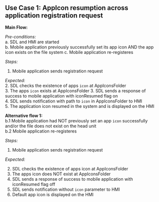 ## Use Case 1: AppIcon resumption across application registration request

**Main Flow:**   

_Pre-conditions:_  
a. SDL and HMI are started  
b. Mobile application previously successfully set its app icon AND the app icon exists on the file system 
c. Mobile application re-registeres   

_Steps:_  
1. Mobile application sends registration request  

_Expected:_  
2. SDL checks the existence of apps `icon` at AppIconsFolder  
3. The apps `icon` exists at AppIconsFolder
3. SDL sends a response of success to mobile application with iconResumed flag on   
4. SDL sends notification with path to `icon` in AppIconsFolder to HMI  
5. The application icon resumed in the system and is displayed on the HMI


**Alternative flow 1:**  
b.1 Mobile application had NOT previously set an app `icon` successfully and/or the file does not exist on the head unit  
b.2 Mobile application re-registeres   

_Steps:_  
1. Mobile application sends registration request  

_Expected:_  

2. SDL checks the existence of apps icon at AppIconsFolder  
3. The apps icon does NOT exist at AppIconsFolder  
4. SDL sends a response of success to mobile application with iconResumed flag off  
5. SDL sends notification without `icon` parameter to HMI 
6. Default app icon is displayed on the HMI
